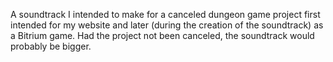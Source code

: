 A soundtrack I intended to make for a canceled dungeon game project first intended for my website and later (during the creation of the soundtrack) as a Bitrium game. Had the project not been canceled, the soundtrack would probably be bigger.
